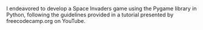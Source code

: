 
I endeavored to develop a Space Invaders game using the Pygame library in Python, following the guidelines provided in a tutorial presented by freecodecamp.org on YouTube.
